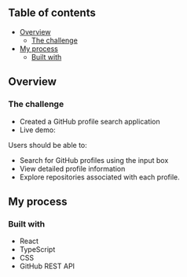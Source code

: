 ## Table of contents

- [Overview](#overview)
  - [The challenge](#the-challenge)
- [My process](#my-process)
  - [Built with](#built-with)

## Overview

### The challenge

- Created a GitHub profile search application
- Live demo: 

Users should be able to:

- Search for GitHub profiles using the input box
- View detailed profile information
- Explore repositories associated with each profile.

## My process

### Built with

- React
- TypeScript
- CSS
- GitHub REST API
